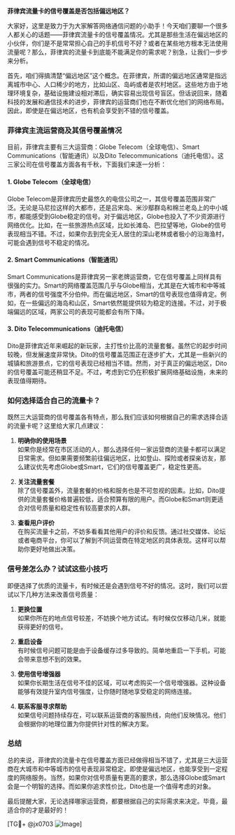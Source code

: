 **菲律宾流量卡的信号覆盖是否包括偏远地区？**

大家好，这里是致力于为大家解答网络通信问题的小助手！今天咱们要聊一个很多人都关心的话题——菲律宾流量卡的信号覆盖情况。尤其是那些生活在偏远地区的小伙伴，你们是不是常常担心自己的手机信号不好？或者在某些地方根本无法使用流量呢？那么，菲律宾的流量卡到底能不能满足你的需求呢？别急，让我们一步步来分析。

首先，咱们得搞清楚“偏远地区”这个概念。在菲律宾，所谓的偏远地区通常是指远离城市中心、人口稀少的地方，比如山区、岛屿或者是农村地区。这些地方由于地理环境复杂，基础设施建设相对滞后，确实容易出现信号盲区。但话说回来，随着科技的发展和通信技术的进步，菲律宾的运营商们也在不断优化他们的网络布局。因此，即使是在偏远地区，也有机会享受到不错的信号覆盖。

### **菲律宾主流运营商及其信号覆盖情况**

目前，菲律宾主要有三大运营商：Globe Telecom（全球电信）、Smart Communications（智能通讯）以及Dito Telecommunications（迪托电信）。这三家公司在信号覆盖方面各有千秋，下面我们来逐一分析：

#### **1. Globe Telecom（全球电信）**
Globe Telecom是菲律宾历史最悠久的电信公司之一，其信号覆盖范围非常广泛。无论是马尼拉这样的大都市，还是吕宋岛、米沙鄢群岛和棉兰老岛上的中小城市，都能感受到Globe稳定的信号。对于偏远地区，Globe也投入了不少资源进行网络优化。比如，在一些旅游热点区域，比如长滩岛、巴拉望等地，Globe的信号表现相当不错。不过，如果你去到完全无人居住的深山老林或者极小的沿海渔村，可能会遇到信号不稳定的情况。

#### **2. Smart Communications（智能通讯）**
Smart Communications是菲律宾另一家老牌运营商，它在信号覆盖上同样具有很强的实力。Smart的网络覆盖范围几乎与Globe相当，尤其是在大城市和中等城市，两者的信号强度不分伯仲。而在偏远地区，Smart的信号表现也值得肯定。例如，在一些偏远的海岛和山区，Smart依然能提供较为稳定的连接。不过，对于极端偏远的区域，两家公司的表现可能都会有所下降。

#### **3. Dito Telecommunications（迪托电信）**
Dito是菲律宾近年来崛起的新玩家，主打性价比高的流量套餐。虽然它的起步时间较晚，但发展速度非常快。Dito的信号覆盖范围正在逐步扩大，尤其是一些新兴的城镇和旅游景点，它的信号表现已经相当不错。然而，对于真正的偏远地区，Dito的信号覆盖可能还稍显不足。不过，考虑到它仍在积极扩展网络基础设施，未来的表现值得期待。

### **如何选择适合自己的流量卡？**

既然三大运营商的信号覆盖各有特点，那么我们应该如何根据自己的需求选择合适的流量卡呢？这里给大家几点建议：

1. **明确你的使用场景**  
   如果你是经常在市区活动的人，那么选择任何一家运营商的流量卡都可以满足日常需求。但如果需要频繁前往偏远地区，比如登山、探险或者探亲访友，那么建议优先考虑Globe或Smart，它们的信号覆盖更广，稳定性更高。

2. **关注流量套餐**  
   除了信号覆盖外，流量套餐的价格和服务也是不可忽视的因素。比如，Dito提供的流量套餐价格普遍较低，适合预算有限的用户。而Globe和Smart则更适合对信号质量和稳定性有较高要求的人群。

3. **查看用户评价**  
   在购买流量卡之前，不妨多看看其他用户的评价和反馈。通过社交媒体、论坛或者电商平台，你可以了解到不同运营商在特定地区的具体表现。这样可以帮助你更好地做出决策。

### **信号差怎么办？试试这些小技巧**

即便选择了优质的流量卡，有时候还是会遇到信号不好的情况。这时，我们可以尝试以下几种方法来改善信号质量：

1. **更换位置**  
   如果你所在的地点信号较差，不妨换个地方试试。有时候仅仅移动几米，就能获得更好的信号。

2. **重启设备**  
   有时候信号问题可能是由于设备缓存过多导致的。简单地重启一下手机，可能会带来意想不到的效果。

3. **使用信号增强器**  
   如果你长期生活在信号不佳的区域，可以考虑购买一个信号增强器。这种设备能够有效提升室内信号强度，让你随时随地享受稳定的网络连接。

4. **联系客服寻求帮助**  
   如果信号问题持续存在，可以联系运营商的客服热线，向他们反映情况。他们会根据你的地理位置为你提供针对性的解决方案。

### **总结**

总的来说，菲律宾的流量卡在信号覆盖方面已经做得相当不错了，尤其是三大运营商在大城市和中等城市的信号表现非常稳定。即使是偏远地区，也能享受到一定程度的网络服务。当然，如果你对信号质量有更高的要求，那么选择Globe或Smart会是一个明智的选择。而如果你追求性价比，Dito也是一个值得考虑的对象。

最后提醒大家，无论选择哪家运营商，都要根据自己的实际需求来决定。毕竟，最适合你的才是最好的！

[TG💪+ @jx0703 ![Image](https://github.com/user-attachments/assets/dbca1d08-cadb-493c-b0ec-ad6f7a83f270)]